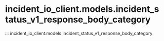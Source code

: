 # incident_io_client.models.incident_status_v1_response_body_category

::: incident_io_client.models.incident_status_v1_response_body_category